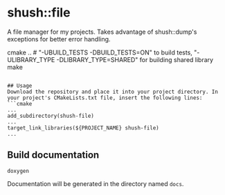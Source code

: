 # shush::file
A file manager for my projects. Takes advantage of shush::dump's exceptions for better error handling.

cmake .. # "-UBUILD_TESTS -DBUILD_TESTS=ON" to build tests, "-ULIBRARY_TYPE -DLIBRARY_TYPE=SHARED" for building shared library
make
```

## Usage
Download the repository and place it into your project directory. In your project's CMakeLists.txt file, insert the following lines:
```cmake
...
add_subdirectory(shush-file)
...
target_link_libraries(${PROJECT_NAME} shush-file)
...
```

## Build documentation
```shell
doxygen
```
Documentation will be generated in the directory named `docs`.